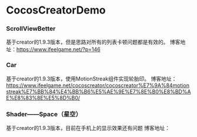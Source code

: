 # CocosCreatorDemo

### ScrollViewBetter

基于creator的1.9.3版本，但是思路对所有的列表卡顿问题都是有效的。
博客地址：https://www.ifeelgame.net/?p=146

### Car

基于creator的1.9.3版本，使用MotionStreak组件实现轮胎印。
博客地址：https://www.ifeelgame.net/cocoscreator/cocoscreator%E7%9A%84motionstreak%E7%BB%84%E4%BB%B6%E5%AE%9E%E7%8E%B0%E8%BD%AE%E8%83%8E%E5%8D%B0/

### Shader——Space（星空）

基于creator的1.9.3版本，目前在手机上的显示效果还有问题
博客地址：
